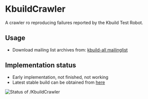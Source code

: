 # KbuildCrawler
A crawler ro reproducing failures reported by the Kbuild Test Robot.

## Usage
- Download mailing list archives from: [kbuild-all mailinglist](https://lists.01.org/pipermail/kbuild-all/)

## Implementation status
- Early implementation, not finished, not working
- Latest stable build can be obtained from [here](http://jenkins.sse.uni-hildesheim.de/job/KbuildCrawler/lastSuccessfulBuild/artifact/KbuildCrawler/build/jar/net.ssehub.kBuildCrawler.jar)

![Status of /KbuildCrawler](http://jenkins-2.sse.uni-hildesheim.de/buildStatus/icon?job=/KH_KbuildCrawler)
